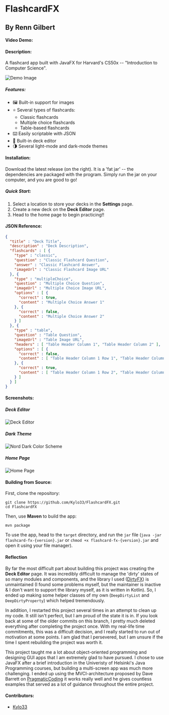 # FlashcardFX
## By Renn Gilbert

#### Video Demo:  <URL HERE>
#### Description:
A flashcard app built with JavaFX for Harvard's CS50x -- "Introduction to Computer Science".

![Demo Image](https://github.com/Kylo33/FlashcardFX/assets/56988649/fda59ea6-35f4-469c-a5b3-c8b3f7602408)


##### Features:

+ 🖼️ Built-in support for images
+ ⭐ Several types of flashcards:
  + Classic flashcards
  + Multiple choice flashcards
  + Table-based flashcards
+ ⌨️ Easily scriptable with JSON
+ 📝 Built-in deck editor
+ 🌗 Several light-mode and dark-mode themes

#### Installation:

Download the latest release (on the right). It is a 'fat jar' -- the dependencies are packaged with the program. Simply run the jar on your computer, and you are good to go!

##### Quick Start:

1. Select a location to store your decks in the **Settings** page.
2. Create a new deck on the **Deck Editor** page.
3. Head to the home page to begin practicing!!

#### JSON Reference:

```json
{
  "title" : "Deck Title",
  "description" : "Deck Description",
  "flashcards" : [ {
    "type" : "classic",
    "question" : "Classic Flashcard Question",
    "answer" : "Classic Flashcard Answer",
    "imageUrl" : "Classic Flashcard Image URL"
  }, {
    "type" : "multipleChoice",
    "question" : "Multiple Choice Question",
    "imageUrl" : "Multiple Choice Image URL",
    "options" : [ {
      "correct" : true,
      "content" : "Multiple Choice Answer 1"
    }, {
      "correct" : false,
      "content" : "Multiple Choice Answer 2"
    } ]
  }, {
    "type" : "table",
    "question" : "Table Question",
    "imageUrl" : "Table Image URL",
    "headers" : [ "Table Header Column 1", "Table Header Column 2" ],
    "options" : [ {
      "correct" : false,
      "content" : [ "Table Header Column 1 Row 1", "Table Header Column 2 Row 1" ]
    }, {
      "correct" : true,
      "content" : [ "Table Header Column 1 Row 2", "Table Header Column 2 Row 2" ]
    } ]
  } ]
}
```

#### Screenshots:

##### Deck Editor

![Deck Editor](https://github.com/Kylo33/FlashcardFX/assets/56988649/74794a19-82c4-417f-8364-488035ae1dc6)

##### Dark Theme

![Nord Dark Color Scheme](https://github.com/Kylo33/FlashcardFX/assets/56988649/c3e3068c-de33-461c-ab33-885ca0c30d62)

##### Home Page

![Home Page](https://github.com/Kylo33/FlashcardFX/assets/56988649/0a3a59ba-66f0-4fdf-a558-4af747bad9bb)

#### Building from Source:

First, clone the repository:

```
git clone https://github.com/Kylo33/FlashcardFX.git
cd FlashcardFX
```

Then, use **Maven** to build the app:

```
mvn package
```

To use the app, head to the `target` directory, and run the `jar` file (`java -jar flashcard-fx-{version}.jar` or `chmod +x flashcard-fx-{version}.jar` and open it using your file manager).

#### Reflection

By far the most difficult part about building this project was creating the **Deck Editor** page. It was incredibly difficult to manage the 'dirty' states of so many modules and components, and the library I used ([DirtyFX](https://github.com/thomasnield/DirtyFX)) is unmaintained (I found some problems myself, but the maintainer is inactive & I don't want to support the library myself, as it is written in Kotlin). So, I ended up making some helper classes of my own (`DeepDirtyList` and `DeepDirtyProperty`) which helped tremendously.

In addition, I restarted this project several times in an attempt to clean up my code. It still isn't perfect, but I am proud of the state it is in. If you look back at some of the older commits on this branch, I pretty much deleted everything after completing the project once. With my real-life time commitments, this was a difficult decision, and I really started to run out of motivation at some points. I am glad that I persevered, but I am unsure if the time I spent rebuilding the project was worth it.

This project taught me a lot about object-oriented programming and designing GUI apps that I am extremely glad to have pursued. I chose to use JavaFX after a brief introduction in the Univeristy of Helsinki's Java Programming courses, but building a multi-screen app was much more challenging. I ended up using the MVCI-architecture proposed by Dave Barrett on [PragmaticCoding](https://www.pragmaticcoding.ca/javafx/mvci/) it works really well and he gives countless examples that served as a lot of guidance throughout the entire project.

#### Contributors:

+ [Kylo33](https://github.com/Kylo33)
